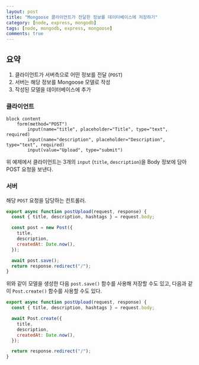 ```yaml
---
layout: post
title: "Mongoose 클라이언트가 전달한 정보를 데이터베이스에 저장하기"
category: [node, express, mongodb]
tags: [node, mongodb, express, mongoose]
comments: true
---
```


## 요약

1. 클라이언트가 서버측으로 어떤 정보를 전달 (`POST`)
2. 서버는 해당 정보를 Mongoose 모델로 작성
3. 작성된 모델을 데이터베이스에 추가

### 클라이언트

```pug
block content
    form(method="POST")
        input(name="title", placeholder="Title", type="text", required)
        input(name="description", placeholder="Description", type="text", required)
        input(value="Upload", type="submit")
```

위 예제에서 클라이언트는 3개의 `input` (`title`, `description`)을 Body 정보에 담아 POST 요청을 보낸다.

### 서버

해당 `POST` 요청을 담당하는 컨트롤러.

```javascript
export async function postUpload(request, response) {
  const { title, description, hashtags } = request.body;

  const post = new Post({
    title,
    description,
    createdAt: Date.now(),
  });

  await post.save();
  return response.redirect("/");
}
```

위와 같이 모델을 생성한 다음 `post.save()` 함수를 사용해 저장할 수도 있고, 다음과 같이 `Post.create()` 함수를 사용할 수도 있다.

```javascript
export async function postUpload(request, response) {
  const { title, description, hashtags } = request.body;

  await Post.create({
    title,
    description,
    createdAt: Date.now(),
  });

  return response.redirect("/");
}
```
